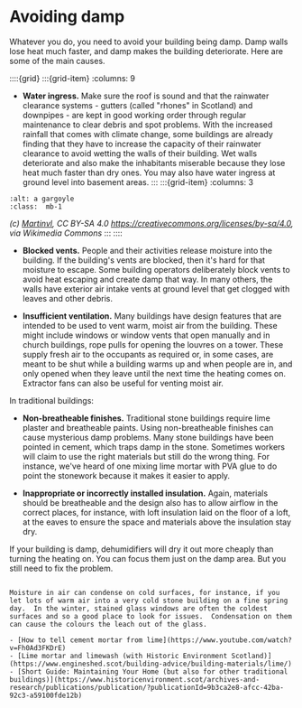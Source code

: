 # Avoiding damp

Whatever you do, you need to avoid your building being damp.  Damp walls lose heat much faster, and damp makes the building deteriorate.  Here are some of the main causes.


::::{grid} 
:::{grid-item}
:columns: 9
- **Water ingress.**  Make sure the roof is sound and that the rainwater clearance systems - gutters (called "rhones" in Scotland) and downpipes - are kept in good working order through regular maintenance to clear debris and spot problems.  With the increased rainfall that comes with climate change, some buildings are already finding that they have to increase the capacity of their rainwater clearance to avoid wetting the walls of their building.  Wet walls deteriorate and also make the inhabitants miserable because they lose heat much faster than dry ones.  You may also have water ingress at ground level into basement areas.
:::
:::{grid-item}
:columns: 3
```{image} https://upload.wikimedia.org/wikipedia/commons/thumb/2/22/Gargoyle_depicting_Hodgetts%2C_Chichester_Cathedral.jpg/1125px-Gargoyle_depicting_Hodgetts%2C_Chichester_Cathedral.jpg
:alt: a gargoyle
:class:  mb-1
```
*(c) <a href="https://commons.wikimedia.org/wiki/User:Martinvl">Martinvl</a>, CC BY-SA 4.0 <https://creativecommons.org/licenses/by-sa/4.0>, via Wikimedia Commons*
:::
::::

- **Blocked vents.**  People and their activities release moisture into the building.  If the building's vents are blocked, then it's hard for that moisture to escape.  Some building operators deliberately block vents to avoid heat escaping and create damp that way.  In many others, the walls have exterior air intake vents at ground level that get clogged with leaves and other debris.  

- **Insufficient ventilation.** Many buildings have design features that are intended to be used to vent warm, moist air from the building. These might include windows or window vents that open manually and in church buildings, rope pulls for opening the louvres on a tower.  These supply fresh air to the occupants as required or, in some cases, are meant to be shut while a building warms up and when people are in, and only opened when they leave until the next time the heating comes on.  Extractor fans can also be useful for venting moist air.

<!-- :TODO: picture of trickle vent on modern window and some church windows and vents meant to be opened after services -->

In traditional buildings:

- **Non-breatheable finishes.** Traditional stone buildings require lime plaster and breatheable paints.  Using non-breatheable finishes can cause mysterious damp problems.  Many stone buildings have been pointed in cement, which traps damp in the stone.  Sometimes workers will claim to use the right materials but still do the wrong thing.  For instance, we've heard of one mixing lime mortar with PVA glue to do point the stonework because it makes it easier to apply.

- **Inappropriate or incorrectly installed insulation.** Again, materials should be breatheable and the design also has to allow airflow in the correct places, for instance, with loft insulation laid on the floor of a loft, at the eaves to ensure the space and materials above the insulation stay dry.  
 
If your building is damp, dehumidifiers will dry it out more cheaply than turning the heating on. You can focus them just on the damp area.  But you still need to fix the problem.


```{admonition} Advice for churches

Moisture in air can condense on cold surfaces, for instance, if you let lots of warm air into a very cold stone building on a fine spring day.  In the winter, stained glass windows are often the coldest surfaces and so a good place to look for issues.  Condensation on them can cause the colours the leach out of the glass. 

```

```{admonition} More information
- [How to tell cement mortar from lime](https://www.youtube.com/watch?v=Fh0Ad3FKDrE)
- [Lime mortar and limewash (with Historic Environment Scotland)](https://www.engineshed.scot/building-advice/building-materials/lime/)
- [Short Guide: Maintaining Your Home (but also for other traditional buildings)](https://www.historicenvironment.scot/archives-and-research/publications/publication/?publicationId=9b3ca2e8-afcc-42ba-92c3-a59100fde12b)
```

